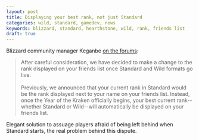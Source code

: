 ```yaml
---
layout: post
title: Displaying your best rank, not just Standard
categories: wild, standard, gamedev, news
keywords: blizzard, standard, hearthstone, wild, rank, friends list
draft: true
---
```


Blizzard community manager Keganbe [on the forums](http://us.battle.net/hearthstone/en/forum/topic/20743020458#1): 

> After careful consideration, we have decided to make a change to the rank displayed on your friends list once Standard and Wild formats go live.<br><br>Previously, we announced that your current rank in Standard would be the rank displayed next to your name on your friends list. Instead, once the Year of the Kraken officially begins, your best current rank--whether Standard or Wild--will automatically be displayed on your friends list.

Elegant solution to assuage players afraid of being left behind when Standard starts, the real problem behind this dispute. 